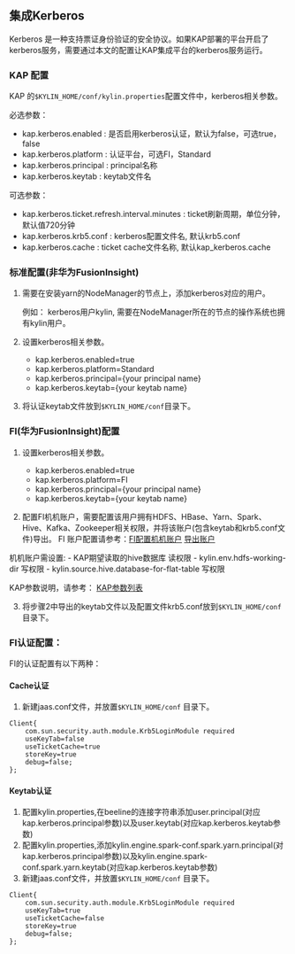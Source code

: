 ## 集成Kerberos
Kerberos 是一种支持票证身份验证的安全协议。如果KAP部署的平台开启了kerberos服务，需要通过本文的配置让KAP集成平台的kerberos服务运行。
### KAP 配置
KAP 的`$KYLIN_HOME/conf/kylin.properties`配置文件中，kerberos相关参数。

必选参数：
   
   - kap.kerberos.enabled : 是否启用kerberos认证，默认为false，可选true，false
   - kap.kerberos.platform : 认证平台，可选FI，Standard
   - kap.kerberos.principal : principal名称
   - kap.kerberos.keytab : keytab文件名
   
可选参数：
   
   - kap.kerberos.ticket.refresh.interval.minutes : ticket刷新周期，单位分钟，默认值720分钟
   - kap.kerberos.krb5.conf : kerberos配置文件名, 默认krb5.conf
   - kap.kerberos.cache : ticket cache文件名称, 默认kap_kerberos.cache
   
### 标准配置(非华为FusionInsight)
1. 需要在安装yarn的NodeManager的节点上，添加kerberos对应的用户。
   
   例如：
   kerberos用户kylin, 需要在NodeManager所在的节点的操作系统也拥有kylin用户。
2. 设置kerberos相关参数。

   - kap.kerberos.enabled=true
   - kap.kerberos.platform=Standard
   - kap.kerberos.principal={your principal name}
   - kap.kerberos.keytab={your keytab name}
   
3. 将认证keytab文件放到`$KYLIN_HOME/conf`目录下。   
   
### FI(华为FusionInsight)配置

1. 设置kerberos相关参数。

   - kap.kerberos.enabled=true
   - kap.kerberos.platform=FI
   - kap.kerberos.principal={your principal name}
   - kap.kerberos.keytab={your keytab name}

2. 配置FI机机账户，需要配置该用户拥有HDFS、HBase、Yarn、Spark、Hive、Kafka、Zookeeper相关权限，并将该账户(包含keytab和krb5.conf文件)导出。
FI 账户配置请参考：[FI配置机机账户](http://support.huawei.com/hedex/hdx.do?docid=EDOC1000130541&id=it_61_50_000019&text=%252525u521B%252525u5EFA%252525u7528%252525u6237&lang=zh)
[导出账户](http://support.huawei.com/hedex/hdx.do?docid=EDOC1000130541&id=it_61_50_000030&text=%252525u5BFC%252525u51FAKeytab%252525u6587%252525u4EF6&lang=zh)

 机机账户需设置:
    - KAP期望读取的hive数据库  读权限
    - kylin.env.hdfs-working-dir 写权限
    - kylin.source.hive.database-for-flat-table 写权限
    
 KAP参数说明，请参考：
[KAP参数列表](http://docs.kyligence.io/v2.5/zh-cn/config/basic_settings.cn.html)

3. 将步骤2中导出的keytab文件以及配置文件krb5.conf放到`$KYLIN_HOME/conf`目录下。


### FI认证配置：
FI的认证配置有以下两种：
#### Cache认证

1. 新建jaas.conf文件，并放置`$KYLIN_HOME/conf` 目录下。

```
Client{
	com.sun.security.auth.module.Krb5LoginModule required
	useKeyTab=false
	useTicketCache=true
	storeKey=true
	debug=false;
};
```

#### Keytab认证
1. 配置kylin.properties,在beeline的连接字符串添加user.principal(对应kap.kerberos.principal参数)以及user.keytab(对应kap.kerberos.keytab参数)
2. 配置kylin.properties,添加kylin.engine.spark-conf.spark.yarn.principal(对kap.kerberos.principal参数)以及kylin.engine.spark-conf.spark.yarn.keytab(对应kap.kerberos.keytab参数)
3. 新建jaas.conf文件，并放置`$KYLIN_HOME/conf` 目录下。

```
Client{
	com.sun.security.auth.module.Krb5LoginModule required
	useKeyTab=true
	useTicketCache=false
	storeKey=true
	debug=false;
};
```
 


